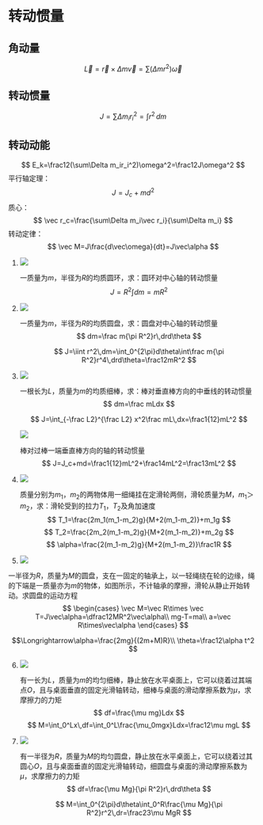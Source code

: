 # 转动惯量
## 角动量
$$
\vec L=\vec r\times\Delta m\vec v=\sum(\Delta mr^2)\vec\omega
$$
## 转动惯量
$$
J=\sum\Delta m_ir_i^2=\int r^2\,dm
$$
## 转动动能
$$
E_k=\frac12(\sum\Delta m_ir_i^2)\omega^2=\frac12J\omega^2
$$
平行轴定理：
$$
J=J_c+md^2
$$
质心：
$$
\vec r_c=\frac{\sum\Delta m_i\vec r_i}{\sum\Delta m_i}
$$
转动定律：
$$
\vec M=J\frac{d\vec\omega}{dt}=J\vec\alpha
$$

1. ![](assets/img/屏幕截图%202022-07-03%20124806.png)

      一质量为$m$，半径为$R$的均质圆环，求：圆环对中心轴的转动惯量
   $$
   J=R^2\int dm=mR^2
   $$
   
2. ![](assets/img/屏幕截图%202022-07-03%20125030.png)

   一质量为$m$，半径为$R$的均质圆盘，求：圆盘对中心轴的转动惯量
   $$
   dm=\frac m{\pi R^2}r\,drd\theta
   $$

   $$
   J=\iint r^2\,dm=\int_0^{2\pi}d\theta\int\frac m{\pi R^2}r^4\,drd\theta=\frac12mR^2
   $$
   
3. ![](assets/img/屏幕截图%202022-07-03%20130152.png)

   一根长为$L$，质量为$m$的均质细棒，求：棒对垂直棒方向的中垂线的转动惯量
   $$
   dm=\frac mLdx
   $$

   $$
   J=\int_{-\frac L2}^{\frac  L2} x^2\frac mL\,dx=\frac1{12}mL^2
   $$

   ![](assets/img/屏幕截图%202022-07-03%20131822.png)

   棒对过棒一端垂直棒方向的轴的转动惯量
   $$
   J=J_c+md=\frac1{12}mL^2+\frac14mL^2=\frac13mL^2
   $$

4. ![](assets/img/屏幕截图%202022-07-03%20134045.png)

   质量分别为$m_1$，$m_2$的两物体用一细绳挂在定滑轮两侧，滑轮质量为$M$，$m_1＞m_2$，求：滑轮受到的拉力$T_1$，$T_2$及角加速度
   $$
   T_1=\frac{2m_1(m_1-m_2)g}{M+2(m_1-m_2)}+m_1g
   $$
   $$
   T_2=\frac{2m_2(m_1-m_2)g}{M+2(m_1-m_2)}+m_2g
   $$
   $$
   \alpha=\frac{2(m_1-m_2)g}{M+2(m_1-m_2)}\frac1R
   $$
   
5.  ![](assets/img/屏幕截图%202022-07-03%20135200.png)

   一半径为$R$，质量为$M$的圆盘，支在一固定的轴承上，以一轻绳绕在轮的边缘，绳的下端是一质量亦为$m$的物体，如图所示，不计轴承的摩擦，滑轮从静止开始转动。求圆盘的运动方程
   $$
   \begin{cases}
   \vec  M=\vec R\times \vec T=J\vec\alpha=\dfrac12MR^2\vec\alpha\\
   mg-T=ma\\
   a=\vec R\times\vec\alpha
   \end{cases}
   $$

   $$\Longrightarrow\alpha=\frac{2mg}{(2m+M)R}\\
   \theta=\frac12\alpha t^2
   $$

6. ![](assets/img/屏幕截图%202022-07-03%20141414.png)

   有一长为$L$，质量为$m$的均匀细棒，静止放在水平桌面上，它可以绕着过其端点$O$，且与桌面垂直的固定光滑轴转动，细棒与桌面的滑动摩擦系数为$\mu$，求摩擦力的力矩
   $$
   df=\frac{\mu mg}Ldx
   $$
   $$
   M=\int_0^Lx\,df=\int_0^L\frac{\mu_0mgx}Ldx=\frac12\mu mgL
   $$

7. ![](assets/img/屏幕截图%202022-07-03%20153801.png)

   有一半径为$R$，质量为$M$的均匀圆盘，静止放在水平桌面上，它可以绕着过其圆心$O$，且与桌面垂直的固定光滑轴转动，细圆盘与桌面的滑动摩擦系数为$\mu$，求摩擦力的力矩
   $$
   df=\frac{\mu Mg}{\pi R^2}r\,drd\theta
   $$
   
   $$
   M=\int_0^{2\pi}d\theta\int_0^R\frac{\mu Mg}{\pi R^2}r^2\,dr=\frac23\mu MgR
   $$